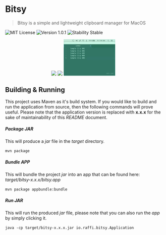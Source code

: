 # Bitsy
> Bitsy is a simple and lightweight clipboard manager for MacOS

![MIT License](https://img.shields.io/badge/License-MIT-red.svg?style=for-the-badge)
![Version 1.0.1](https://img.shields.io/badge/Version-1.0.1-red.svg?style=for-the-badge)
![Stability Stable](https://img.shields.io/badge/Stability-Stable-red.svg?style=for-the-badge)

<p align="center" >
	<img src="docs/images/animation_1.gif" width="33%" />
	<img src="docs/images/animation_2.gif" width="33%" />
	<img src="docs/images/animation_3.gif" width="33%" />
</p>

## Building & Running

This project uses Maven as it's build system. If you would like to build and run the application from source, then the following commands will prove useful. Please note that the application version is replaced with **x.x.x** for the sake of maintainability of this _README_ document.

##### Package JAR
This will produce a _jar_ file in the _target_ directory.
```
mvn package
```

##### Bundle APP
This will bundle the project _jar_ into an app that can be found here: _target/bitsy-x.x.x/bitsy.app_
```
mvn package appbundle:bundle
```

##### Run JAR
This will run the produced _jar_ file, please note that you can also run the _app_ by simply clicking it.
```
java -cp target/bitsy-x.x.x.jar io.raffi.bitsy.Application
```
